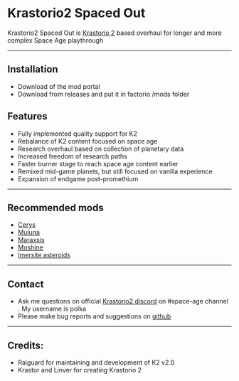 # Krastorio2 Spaced Out
Krastorio2 Spaced Out is  [Krastorio 2](https://mods.factorio.com/mod/Krastorio2) based overhaul for longer and more complex Space Age playthrough

***
## Installation
* Download of the mod portal
* Download from releases and put it in factorio /mods folder

## Features
* Fully implemented quality support for K2
* Rebalance of K2 content focused on space age
* Research overhaul based on collection of planetary data
* Increased freedom of research paths
* Faster burner stage to reach space age content earlier
* Remixed mid-game planets, but still focused on vanilla experience
* Expansion of endgame post-promethium

***

## Recommended mods
* [Cerys](https://mods.factorio.com/mod/Cerys-Moon-of-Fulgora)
* [Muluna](https://mods.factorio.com/mod/planet-muluna)
* [Maraxsis](https://mods.factorio.com/mod/maraxsis)
* [Moshine](https://mods.factorio.com/mod/Moshine)
* [Imersite asteroids](https://mods.factorio.com/mod/Imersite-Asteroids)

***
## Contact
 * Ask me questions on official [Krastorio2 discord](https://discord.gg/wCR2MVYqef) on #space-age channel . My username is polka 
 * Please make bug reports and suggestions on [github](https://github.com/Polka37/Krastorio2-Spaced-Out)

***
 
## Credits:
* Raiguard for maintaining  and development of K2 v2.0
* Krastor and Linver for creating Krastorio 2
